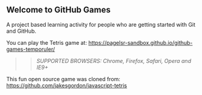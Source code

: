 ## Welcome to GitHub Games

A project based learning activity for people who are getting started with Git and GitHub.

You can play the Tetris game at: https://pagelsr-sandbox.github.io/github-games-temporuler/

>> _*SUPPORTED BROWSERS*: Chrome, Firefox, Safari, Opera and IE9+_

This fun open source game was cloned from: https://github.com/jakesgordon/javascript-tetris
